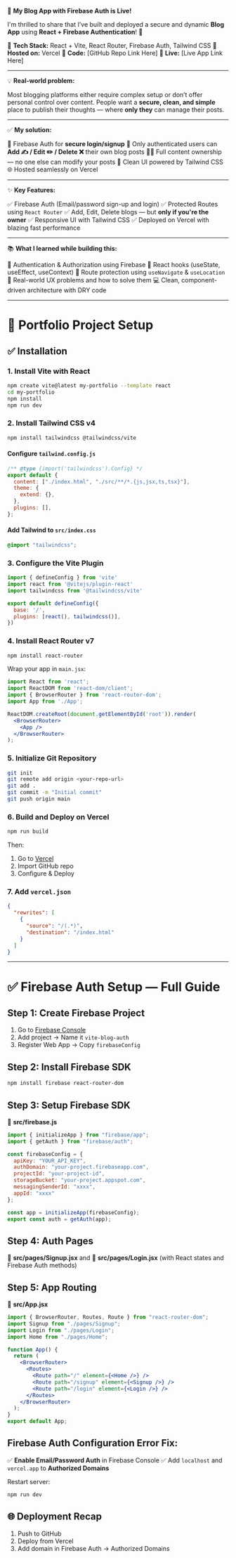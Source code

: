  🚀 **My Blog App with Firebase Auth is Live!**

I'm thrilled to share that I’ve built and deployed a secure and dynamic **Blog App** using **React + Firebase Authentication**! 🎉

🔹 **Tech Stack:** React + Vite, React Router, Firebase Auth, Tailwind CSS
🔹 **Hosted on:** Vercel
🔹 **Code:** \[GitHub Repo Link Here]
🔹 **Live:** \[Live App Link Here]

---

💡 **Real-world problem:**

Most blogging platforms either require complex setup or don’t offer personal control over content. People want a **secure, clean, and simple** place to publish their thoughts — where **only they** can manage their posts.

---

✅ **My solution:**

🔐 Firebase Auth for **secure login/signup**
📝 Only authenticated users can **Add ✍️ / Edit ✏️ / Delete ❌** their own blog posts
🧑‍💻 Full content ownership — no one else can modify your posts
🎨 Clean UI powered by Tailwind CSS
🌐 Hosted seamlessly on Vercel

---

✨ **Key Features:**

✅ Firebase Auth (Email/password sign-up and login)
✅ Protected Routes using `React Router`
✅ Add, Edit, Delete blogs — but **only if you're the owner**
✅ Responsive UI with Tailwind CSS
✅ Deployed on Vercel with blazing fast performance

---

📚 **What I learned while building this:**

🔐 Authentication & Authorization using Firebase
🔄 React hooks (useState, useEffect, useContext)
🚦 Route protection using `useNavigate` & `useLocation`
🧠 Real-world UX problems and how to solve them
💻 Clean, component-driven architecture with DRY code

---

# 📁 Portfolio Project Setup

## ✅ Installation

### 1. Install Vite with React

```bash
npm create vite@latest my-portfolio --template react
cd my-portfolio
npm install
npm run dev
```

### 2. Install Tailwind CSS v4

```bash
npm install tailwindcss @tailwindcss/vite
```

#### Configure `tailwind.config.js`

```js
/** @type {import('tailwindcss').Config} */
export default {
  content: ["./index.html", "./src/**/*.{js,jsx,ts,tsx}"],
  theme: {
    extend: {},
  },
  plugins: [],
};
```

#### Add Tailwind to `src/index.css`

```css
@import "tailwindcss";
```

### 3. Configure the Vite Plugin

```js
import { defineConfig } from 'vite'
import react from '@vitejs/plugin-react'
import tailwindcss from '@tailwindcss/vite'

export default defineConfig({
  base: '/',
  plugins: [react(), tailwindcss()],
})
```

### 4. Install React Router v7

```bash
npm install react-router
```

Wrap your app in `main.jsx`:

```jsx
import React from 'react';
import ReactDOM from 'react-dom/client';
import { BrowserRouter } from 'react-router-dom';
import App from './App';

ReactDOM.createRoot(document.getElementById('root')).render(
  <BrowserRouter>
    <App />
  </BrowserRouter>
);
```

### 5. Initialize Git Repository

```bash
git init
git remote add origin <your-repo-url>
git add .
git commit -m "Initial commit"
git push origin main
```

### 6. Build and Deploy on Vercel

```bash
npm run build
```

Then:

1. Go to [Vercel](https://vercel.com/)
2. Import GitHub repo
3. Configure & Deploy

### 7. Add `vercel.json`

```json
{
  "rewrites": [
    {
      "source": "/(.*)",
      "destination": "/index.html"
    }
  ]
}
```

---

# ✅ Firebase Auth Setup — Full Guide

## Step 1: Create Firebase Project

1. Go to [Firebase Console](https://console.firebase.google.com)
2. Add project → Name it `vite-blog-auth`
3. Register Web App → Copy `firebaseConfig`

## Step 2: Install Firebase SDK

```bash
npm install firebase react-router-dom
```

## Step 3: Setup Firebase SDK

📄 **src/firebase.js**

```js
import { initializeApp } from "firebase/app";
import { getAuth } from "firebase/auth";

const firebaseConfig = {
  apiKey: "YOUR_API_KEY",
  authDomain: "your-project.firebaseapp.com",
  projectId: "your-project-id",
  storageBucket: "your-project.appspot.com",
  messagingSenderId: "xxxx",
  appId: "xxxx"
};

const app = initializeApp(firebaseConfig);
export const auth = getAuth(app);
```

## Step 4: Auth Pages

📄 **src/pages/Signup.jsx** and 📄 **src/pages/Login.jsx** (with React states and Firebase Auth methods)

## Step 5: App Routing

📄 **src/App.jsx**

```jsx
import { BrowserRouter, Routes, Route } from "react-router-dom";
import Signup from "./pages/Signup";
import Login from "./pages/Login";
import Home from "./pages/Home";

function App() {
  return (
    <BrowserRouter>
      <Routes>
        <Route path="/" element={<Home />} />
        <Route path="/signup" element={<Signup />} />
        <Route path="/login" element={<Login />} />
      </Routes>
    </BrowserRouter>
  );
}
export default App;
```

## Firebase Auth Configuration Error Fix:

✅ **Enable Email/Password Auth** in Firebase Console
✅ Add `localhost` and `vercel.app` to **Authorized Domains**

Restart server:

```bash
npm run dev
```

## 🌐 Deployment Recap

1. Push to GitHub
2. Deploy from Vercel
3. Add domain in Firebase Auth → Authorized Domains

 

